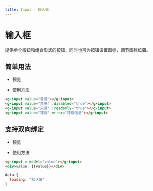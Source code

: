 ```yaml
---
title: Input - 输入框
---
```


# 输入框

提供单个按钮和组合形式的按钮，同时也可为按钮设置图标，调节图标位置。

## 简单用法

- 预览

   <ClientOnly>
   <input-demos></input-demos>
   </ClientOnly>

- 使用方法

```html
<g-input value="普通"></g-input>
<g-input value="禁用" :disabled="true"></g-input>
<g-input value="只读" :readonly="true"></g-input>
<g-input value="错误" error="错误信息"></g-input>
```

## 支持双向绑定

- 预览

   <ClientOnly>
   <input-model-demos></input-model-demos>
   </ClientOnly>

- 使用方法
``` html
<g-input v-model="value"></g-input>
<div>value: {{value}}</div>
```
```js
data:{
  loading: "默认值"
}
```